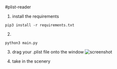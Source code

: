 #plist-reader

1. install the requirements
```shell
pip3 install -r requirements.txt
```
2.
```shell
python3 main.py
```
3. drag your .plist file onto the window
![screenshot](/screenshot.jpg)

4. take in the scenery
